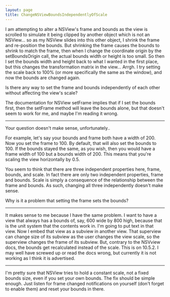 ```yaml
---
layout: page
title: ChangeNSViewBoundsIndependentlyOfScale
---
```


I am attempting to alter a NSView's frame and bounds as the view is scrolled to simulate it being clipped by another object which is not an NSView... so as my NSView slides into this other object, I shrink the frame and re-position the bounds.  But shrinking the frame causes the bounds to shrink to match the frame, then when I change the coordinate origin by the setBoundsOrigin call, the actual bounds width or height is too small.  So then I set the bounds width and height back to what I wanted in the first place, but this changes the transformation matrix in the view... Arrgh.  I try setting the scale back to 100% (or more specifically the same as the window), and now the bounds are changed again.

Is there any way to set the frame and bounds independently of each other without affecting the view's scale?

The documentation for NSView setFrame implies that if I set the bounds first, then the setFrame method will leave the bounds alone, but that doesn't seem to work for me, and maybe I'm reading it wrong.

----

Your question doesn't make sense, unfortunately..

For example, let's say your bounds and frame both have a width of 200. Now you set the frame to 100. By default, that will also set the bounds to 100. If the bounds stayed the same, as you wish, then you would have a frame width of 100 but a bounds width of 200. This means that you're scaling the view horizontally by 0.5.

You seem to think that there are three independent properties here, frame, bounds, and scale. In fact there are only two independent properties, frame and bounds. Scale is simply a consequence of the relationship between the frame and bounds. As such, changing all three independently doesn't make sense.

Why is it a problem that setting the frame sets the bounds?

----

It makes sense to me because I have the same problem. I want to have a view that always has a bounds of, say, 600 wide by 800 high, because that is the unit system that the contents work in. I'm going to put text in that view. Now I embed that view as a subview in another view. That superview can change size of its subview as the user changes the view scale, so the superview changes the frame of its subview. But, contrary to the NSVview docs, the bounds get recalculated instead of the scale. This is on 10.5.2. I may well have screwed up or read the docs wrong, but currently it is not working as I think it is advertised.

----
I'm pretty sure that NSView tries to hold a constant scale, not a fixed bounds size, even if you set your own bounds. The fix should be simple enough. Just listen for frame changed notifications on yourself (don't forget to enable them) and reset your bounds in there.


